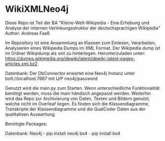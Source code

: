 # WikiXMLNeo4j
Diese Repo ist Teil der BA "Kleine-Welt-Wikipedia - Eine Erhebung und Analyse der internen Verlinkungsstruktur der deutschsprachigen Wikipedia"
Author: Andreas Faaß

Im Repository ist eine Ansammlung an Klassen zum Einlesen, Verarbeiten, Analysieren eines Wikipedia Dumps im XML Format.
Der Wikipedia dump ist im Ordner Wikipdump als xml zu hinterlegen.
Herunterzuladen unter: https://dumps.wikimedia.org/dewiki/latest/dewiki-latest-pages-articles.xml.bz2

Datenbank:
Der DbConnector erwartet eine Neo4j Instanz unter bolt://localhost:7687 mit U/P neo4j/password

Genutzt wird die main.py zum Starten. Wenn unterschiedliche Funktionalität benötigt werden, muss die main händisch angepasst werden.
Weiterhin wird das Repo zur Archivierung von Daten, Texten und Bildern genutzt, welche nicht im Overleaf liegen.
Es finden sich die Klassendiagramme, Transkripte der Klassendiagramme und die QualCoder Daten aus der qualitativen Auswertung.

Benötigte Packages:


Datenbank:
Neo4j - pip install neo4j
bs4 - pip install bs4




